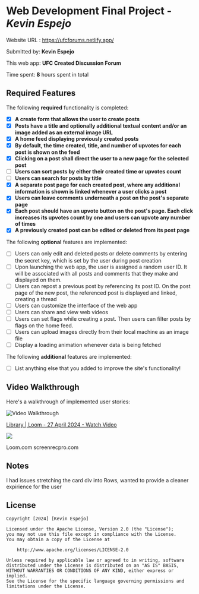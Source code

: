 # Web Development Final Project - *Kevin Espejo*

Website URL : https://ufcforums.netlify.app/

Submitted by: **Kevin Espejo**

This web app: **UFC Created Discussion Forum**

Time spent: **8** hours spent in total

## Required Features

The following **required** functionality is completed:

- [x] **A create form that allows the user to create posts**
- [x] **Posts have a title and optionally additional textual content and/or an image added as an external image URL**
- [x] **A home feed displaying previously created posts**
- [x] **By default, the time created, title, and number of upvotes for each post is shown on the feed**
- [x] **Clicking on a post shall direct the user to a new page for the selected post**
- [ ] **Users can sort posts by either their created time or upvotes count**
- [ ] **Users can search for posts by title**
- [x] **A separate post page for each created post, where any additional information is shown is linked whenever a user clicks a post**
- [x] **Users can leave comments underneath a post on the post's separate page**
- [x] **Each post should have an upvote button on the post's page. Each click increases its upvotes count by one and users can upvote any number of times**
- [x] **A previously created post can be edited or deleted from its post page**

The following **optional** features are implemented:

- [ ] Users can only edit and deleted posts or delete comments by entering the secret key, which is set by the user during post creation
- [ ] Upon launching the web app, the user is assigned a random user ID. It will be associated with all posts and comments that they make and displayed on them.
- [ ] Users can repost a previous post by referencing its post ID. On the post page of the new post, the referenced post is displayed and linked, creating a thread
- [ ] Users can customize the interface of the web app
- [ ] Users can share and view web videos
- [ ] Users can set flags while creating a post. Then users can filter posts by flags on the home feed.
- [ ] Users can upload images directly from their local machine as an image file
- [ ] Display a loading animation whenever data is being fetched

The following **additional** features are implemented:

* [ ] List anything else that you added to improve the site's functionality!

## Video Walkthrough

Here's a walkthrough of implemented user stories:

<img src='http://i.imgur.com/link/to/your/gif/file.gif' title='Video Walkthrough' width='' alt='Video Walkthrough' />
<div>
    <a href="https://www.loom.com/share/f25a43783bed4d1d85b3f111476936e6">
      <p>﻿﻿​​﻿​Library | Loom - 27 April 2024 - Watch Video</p>
    </a>
    <a href="https://www.loom.com/share/f25a43783bed4d1d85b3f111476936e6">
      <img style="max-width:300px;" src="https://cdn.loom.com/sessions/thumbnails/f25a43783bed4d1d85b3f111476936e6-with-play.gif">
    </a>
  </div>

Loom.com 
screenrecpro.com

## Notes

I had issues stretching the card div into Rows, wanted to provide a cleaner expirience for the user 

## License

    Copyright [2024] [Kevin Espejo]

    Licensed under the Apache License, Version 2.0 (the "License");
    you may not use this file except in compliance with the License.
    You may obtain a copy of the License at

        http://www.apache.org/licenses/LICENSE-2.0

    Unless required by applicable law or agreed to in writing, software
    distributed under the License is distributed on an "AS IS" BASIS,
    WITHOUT WARRANTIES OR CONDITIONS OF ANY KIND, either express or implied.
    See the License for the specific language governing permissions and
    limitations under the License.
